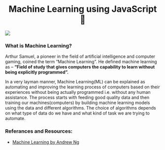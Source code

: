<h1 align="center">Machine Learning using JavaScript 🚀</h1>

<img src="https://d39xr7ireu4fgp.cloudfront.net/main/image/resize?file=accounts%2F14342%2Ffiles%2F827.png&t=pzivyi&method=crop&crop%5Bx%5D=0&crop%5By%5D=0&crop%5Bwidth%5D=4000&crop%5Bheight%5D=2250&max_width=1000" >

### What is Machine Learning?

Arthur Samuel, a pioneer in the field of artificial intelligence and computer gaming, coined the term “Machine Learning”. He defined machine learning as – <b>“Field of study that gives computers the capability to learn without being explicitly programmed”.</b>

In a very layman manner, Machine Learning(ML) can be explained as automating and improving the learning process of computers based on their experiences without being actually programmed i.e. without any human assistance. The process starts with feeding good quality data and then training our machines(computers) by building machine learning models using the data and different algorithms. The choice of algorithms depends on what type of data do we have and what kind of task we are trying to automate.

### Referances and Resources:

- [Machine Learning by Andrew Ng](https://www.youtube.com/watch?v=qeHZOdmJvFU&list=PLZ9qNFMHZ-A4rycgrgOYma6zxF4BZGGPW&index=1)
